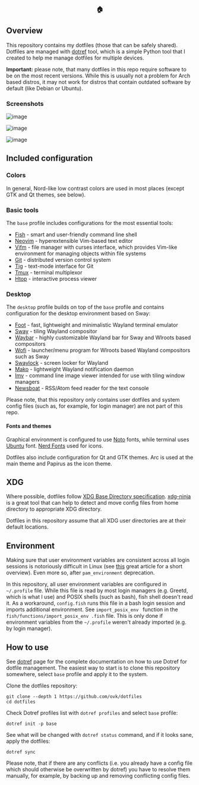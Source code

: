 <div align="center">

### :house:

</div>

## Overview

This repository contains my dotfiles (those that can be safely shared).
Dotfiles are managed with [dotref](https://github.com/ovk/dotref) tool,
which is a simple Python tool that I created to help me manage dotfiles for multiple devices.

**Important:** please note, that many dotfiles in this repo require software to be on the most
recent versions. While this is usually not a problem for Arch based distros, it may not work
for distros that contain outdated software by default (like Debian or Ubuntu).

### Screenshots

![image](https://user-images.githubusercontent.com/693072/183305677-5b1fad7c-e3be-4b4c-aadb-f1c3b151bb17.png)

![image](https://user-images.githubusercontent.com/693072/183305650-dbde3e3e-717e-41f5-b288-6262d2b0110b.png)

![image](https://user-images.githubusercontent.com/693072/183305662-00c1d163-1e2e-4cdb-82cd-4cd20ed3c54f.png)

## Included configuration

### Colors

In general, Nord-like low contrast colors are used in most places (except GTK and Qt themes, see below).

### Basic tools

The `base` profile includes configurations for the most essential tools:

- [Fish](https://fishshell.com/) - smart and user-friendly command line shell
- [Neovim](https://neovim.io/) - hyperextensible Vim-based text editor
- [Vifm](https://vifm.info/) - file manager with curses interface, which provides Vim-like environment for managing objects within file systems
- [Git](https://git-scm.com/) - distributed version control system
- [Tig](https://jonas.github.io/tig/) - text-mode interface for Git
- [Tmux](https://github.com/tmux/tmux) - terminal multiplexor
- [Htop](https://htop.dev/) - interactive process viewer

### Desktop

The `desktop` profile builds on top of the `base` profile and contains configuration
for the desktop environment based on Sway:

- [Foot](https://codeberg.org/dnkl/foot) - fast, lightweight and minimalistic Wayland terminal emulator
- [Sway](https://swaywm.org/) - tiling Wayland compositor
- [Waybar](https://github.com/Alexays/Waybar) - highly customizable Wayland bar for Sway and Wlroots based compositors
- [Wofi](https://hg.sr.ht/~scoopta/wofi) - launcher/menu program for Wlroots based Wayland compositors such as Sway
- [Swaylock](https://github.com/swaywm/swaylock) - screen locker for Wayland
- [Mako](https://github.com/emersion/mako) - lightweight Wayland notification daemon
- [Imv](https://sr.ht/~exec64/imv/) - command line image viewer intended for use with tiling window managers
- [Newsboat](https://newsboat.org/) - RSS/Atom feed reader for the text console

Please note, that this repository only contains user dotfiles and system config files
(such as, for example, for login manager) are not part of this repo.

#### Fonts and themes

Graphical environment is configured to use [Noto](https://fonts.google.com/noto) fonts,
while terminal uses [Ubuntu](https://design.ubuntu.com/font/) font.
[Nerd Fonts](https://www.nerdfonts.com/) used for icons.

Dotfiles also include configuration for Qt and GTK themes.
Arc is used at the main theme and Papirus as the icon theme.

## XDG

Where possible, dotfiles follow [XDG Base Directory specification](https://wiki.archlinux.org/title/XDG_Base_Directory).
[xdg-ninja](https://github.com/b3nj5m1n/xdg-ninja) is a great tool that can help to detect and move
config files from home directory to appropriate XDG directory.

Dotfiles in this repository assume that all XDG user directories are at their default locations.

## Environment

Making sure that user environment variables are consistent across all login sessions is notoriously
difficult in Linux (see [this](https://mywiki.wooledge.org/DotFiles) great article for a short overview).
Even more so, after `pam_environment` deprecation.

In this repository, all user environment variables are configured in `~/.profile` file.
While this file is read by most login managers (e.g. Greetd, which is what I use) and POSIX shells (such as bash),
fish shell doesn't read it.
As a workaround, `config.fish` runs this file in a bash login session and imports additional
environment. See `import_posix_env ` function in the `fish/functions/import_posix_env .fish` file.
This is only done if environment variables from the `~/.profile` weren't already imported (e.g. by login manager).

## How to use

See [dotref](https://github.com/ovk/dotref) page for the complete documentation on
how to use Dotref for dotfile management.
The easiest way to start is to clone this repository somewhere, select `base` profile and apply it
to the system.

Clone the dotfiles repository:

```
git clone --depth 1 https://github.com/ovk/dotfiles
cd dotfiles
```

Check Dotref profiles list with `dotref profiles` and select `base` profile:

```
dotref init -p base
```

See what will be changed with `dotref status` command, and if it looks sane,
apply the dotfiles:

```
dotref sync
```

Please note, that if there are any conflicts (i.e. you already have a config file which should otherwise
be overwritten by dotref) you have to resolve them manually, for example, by backing up and
removing conflicting config files.

